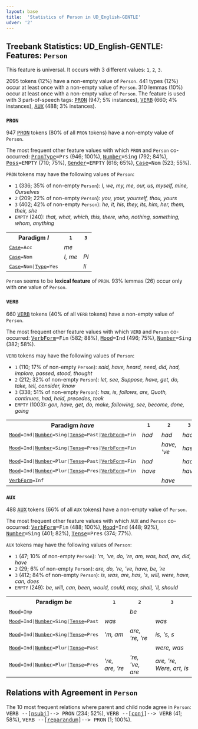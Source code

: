 ```yaml
---
layout: base
title:  'Statistics of Person in UD_English-GENTLE'
udver: '2'
---
```


## Treebank Statistics: UD_English-GENTLE: Features: `Person`

This feature is universal.
It occurs with 3 different values: `1`, `2`, `3`.

2095 tokens (12%) have a non-empty value of `Person`.
441 types (12%) occur at least once with a non-empty value of `Person`.
310 lemmas (10%) occur at least once with a non-empty value of `Person`.
The feature is used with 3 part-of-speech tags: <tt><a href="en_gentle-pos-PRON.html">PRON</a></tt> (947; 5% instances), <tt><a href="en_gentle-pos-VERB.html">VERB</a></tt> (660; 4% instances), <tt><a href="en_gentle-pos-AUX.html">AUX</a></tt> (488; 3% instances).

### `PRON`

947 <tt><a href="en_gentle-pos-PRON.html">PRON</a></tt> tokens (80% of all `PRON` tokens) have a non-empty value of `Person`.

The most frequent other feature values with which `PRON` and `Person` co-occurred: <tt><a href="en_gentle-feat-PronType.html">PronType</a></tt><tt>=Prs</tt> (946; 100%), <tt><a href="en_gentle-feat-Number.html">Number</a></tt><tt>=Sing</tt> (792; 84%), <tt><a href="en_gentle-feat-Poss.html">Poss</a></tt><tt>=EMPTY</tt> (710; 75%), <tt><a href="en_gentle-feat-Gender.html">Gender</a></tt><tt>=EMPTY</tt> (616; 65%), <tt><a href="en_gentle-feat-Case.html">Case</a></tt><tt>=Nom</tt> (523; 55%).

`PRON` tokens may have the following values of `Person`:

* `1` (336; 35% of non-empty `Person`): <em>I, we, my, me, our, us, myself, mine, Ourselves</em>
* `2` (209; 22% of non-empty `Person`): <em>you, your, yourself, thou, yours</em>
* `3` (402; 42% of non-empty `Person`): <em>he, it, his, they, its, him, her, them, their, she</em>
* `EMPTY` (240): <em>that, what, which, this, there, who, nothing, something, whom, anything</em>

<table>
  <tr><th>Paradigm <i>I</i></th><th><tt>1</tt></th><th><tt>3</tt></th></tr>
  <tr><td><tt><tt><a href="en_gentle-feat-Case.html">Case</a></tt><tt>=Acc</tt></tt></td><td><em>me</em></td><td></td></tr>
  <tr><td><tt><tt><a href="en_gentle-feat-Case.html">Case</a></tt><tt>=Nom</tt></tt></td><td><em>I, me</em></td><td><em>PI</em></td></tr>
  <tr><td><tt><tt><a href="en_gentle-feat-Case.html">Case</a></tt><tt>=Nom</tt>|<tt><a href="en_gentle-feat-Typo.html">Typo</a></tt><tt>=Yes</tt></tt></td><td></td><td><em>Ii</em></td></tr>
</table>

`Person` seems to be **lexical feature** of `PRON`. 93% lemmas (26) occur only with one value of `Person`.

### `VERB`

660 <tt><a href="en_gentle-pos-VERB.html">VERB</a></tt> tokens (40% of all `VERB` tokens) have a non-empty value of `Person`.

The most frequent other feature values with which `VERB` and `Person` co-occurred: <tt><a href="en_gentle-feat-VerbForm.html">VerbForm</a></tt><tt>=Fin</tt> (582; 88%), <tt><a href="en_gentle-feat-Mood.html">Mood</a></tt><tt>=Ind</tt> (496; 75%), <tt><a href="en_gentle-feat-Number.html">Number</a></tt><tt>=Sing</tt> (382; 58%).

`VERB` tokens may have the following values of `Person`:

* `1` (110; 17% of non-empty `Person`): <em>said, have, heard, need, did, had, implore, passed, stood, thought</em>
* `2` (212; 32% of non-empty `Person`): <em>let, see, Suppose, have, get, do, take, tell, consider, know</em>
* `3` (338; 51% of non-empty `Person`): <em>has, is, follows, are, Quoth, continues, had, held, precedes, took</em>
* `EMPTY` (1003): <em>gon, have, get, do, make, following, see, become, done, going</em>

<table>
  <tr><th>Paradigm <i>have</i></th><th><tt>1</tt></th><th><tt>2</tt></th><th><tt>3</tt></th></tr>
  <tr><td><tt><tt><a href="en_gentle-feat-Mood.html">Mood</a></tt><tt>=Ind</tt>|<tt><a href="en_gentle-feat-Number.html">Number</a></tt><tt>=Sing</tt>|<tt><a href="en_gentle-feat-Tense.html">Tense</a></tt><tt>=Past</tt>|<tt><a href="en_gentle-feat-VerbForm.html">VerbForm</a></tt><tt>=Fin</tt></tt></td><td><em>had</em></td><td><em>had</em></td><td><em>had</em></td></tr>
  <tr><td><tt><tt><a href="en_gentle-feat-Mood.html">Mood</a></tt><tt>=Ind</tt>|<tt><a href="en_gentle-feat-Number.html">Number</a></tt><tt>=Sing</tt>|<tt><a href="en_gentle-feat-Tense.html">Tense</a></tt><tt>=Pres</tt>|<tt><a href="en_gentle-feat-VerbForm.html">VerbForm</a></tt><tt>=Fin</tt></tt></td><td></td><td><em>have, 've</em></td><td><em>has</em></td></tr>
  <tr><td><tt><tt><a href="en_gentle-feat-Mood.html">Mood</a></tt><tt>=Ind</tt>|<tt><a href="en_gentle-feat-Number.html">Number</a></tt><tt>=Plur</tt>|<tt><a href="en_gentle-feat-Tense.html">Tense</a></tt><tt>=Past</tt>|<tt><a href="en_gentle-feat-VerbForm.html">VerbForm</a></tt><tt>=Fin</tt></tt></td><td><em>had</em></td><td></td><td><em>had</em></td></tr>
  <tr><td><tt><tt><a href="en_gentle-feat-Mood.html">Mood</a></tt><tt>=Ind</tt>|<tt><a href="en_gentle-feat-Number.html">Number</a></tt><tt>=Plur</tt>|<tt><a href="en_gentle-feat-Tense.html">Tense</a></tt><tt>=Pres</tt>|<tt><a href="en_gentle-feat-VerbForm.html">VerbForm</a></tt><tt>=Fin</tt></tt></td><td><em>have</em></td><td></td><td><em>have</em></td></tr>
  <tr><td><tt><tt><a href="en_gentle-feat-VerbForm.html">VerbForm</a></tt><tt>=Inf</tt></tt></td><td></td><td><em>have</em></td><td></td></tr>
</table>

### `AUX`

488 <tt><a href="en_gentle-pos-AUX.html">AUX</a></tt> tokens (66% of all `AUX` tokens) have a non-empty value of `Person`.

The most frequent other feature values with which `AUX` and `Person` co-occurred: <tt><a href="en_gentle-feat-VerbForm.html">VerbForm</a></tt><tt>=Fin</tt> (488; 100%), <tt><a href="en_gentle-feat-Mood.html">Mood</a></tt><tt>=Ind</tt> (448; 92%), <tt><a href="en_gentle-feat-Number.html">Number</a></tt><tt>=Sing</tt> (401; 82%), <tt><a href="en_gentle-feat-Tense.html">Tense</a></tt><tt>=Pres</tt> (374; 77%).

`AUX` tokens may have the following values of `Person`:

* `1` (47; 10% of non-empty `Person`): <em>'m, 've, do, 're, am, was, had, are, did, have</em>
* `2` (29; 6% of non-empty `Person`): <em>are, do, 're, 've, have, be, ’re</em>
* `3` (412; 84% of non-empty `Person`): <em>is, was, are, has, 's, will, were, have, can, does</em>
* `EMPTY` (249): <em>be, will, can, been, would, could, may, shall, 'll, should</em>

<table>
  <tr><th>Paradigm <i>be</i></th><th><tt>1</tt></th><th><tt>2</tt></th><th><tt>3</tt></th></tr>
  <tr><td><tt><tt><a href="en_gentle-feat-Mood.html">Mood</a></tt><tt>=Imp</tt></tt></td><td></td><td><em>be</em></td><td></td></tr>
  <tr><td><tt><tt><a href="en_gentle-feat-Mood.html">Mood</a></tt><tt>=Ind</tt>|<tt><a href="en_gentle-feat-Number.html">Number</a></tt><tt>=Sing</tt>|<tt><a href="en_gentle-feat-Tense.html">Tense</a></tt><tt>=Past</tt></tt></td><td><em>was</em></td><td></td><td><em>was</em></td></tr>
  <tr><td><tt><tt><a href="en_gentle-feat-Mood.html">Mood</a></tt><tt>=Ind</tt>|<tt><a href="en_gentle-feat-Number.html">Number</a></tt><tt>=Sing</tt>|<tt><a href="en_gentle-feat-Tense.html">Tense</a></tt><tt>=Pres</tt></tt></td><td><em>'m, am</em></td><td><em>are, 're, ’re</em></td><td><em>is, 's, s</em></td></tr>
  <tr><td><tt><tt><a href="en_gentle-feat-Mood.html">Mood</a></tt><tt>=Ind</tt>|<tt><a href="en_gentle-feat-Number.html">Number</a></tt><tt>=Plur</tt>|<tt><a href="en_gentle-feat-Tense.html">Tense</a></tt><tt>=Past</tt></tt></td><td></td><td></td><td><em>were, was</em></td></tr>
  <tr><td><tt><tt><a href="en_gentle-feat-Mood.html">Mood</a></tt><tt>=Ind</tt>|<tt><a href="en_gentle-feat-Number.html">Number</a></tt><tt>=Plur</tt>|<tt><a href="en_gentle-feat-Tense.html">Tense</a></tt><tt>=Pres</tt></tt></td><td><em>'re, are, ’re</em></td><td><em>'re, 've, are</em></td><td><em>are, 're, Were, art, is</em></td></tr>
</table>

## Relations with Agreement in `Person`

The 10 most frequent relations where parent and child node agree in `Person`:
<tt>VERB --[<tt><a href="en_gentle-dep-nsubj.html">nsubj</a></tt>]--> PRON</tt> (234; 52%),
<tt>VERB --[<tt><a href="en_gentle-dep-conj.html">conj</a></tt>]--> VERB</tt> (41; 58%),
<tt>VERB --[<tt><a href="en_gentle-dep-reparandum.html">reparandum</a></tt>]--> PRON</tt> (1; 100%).

